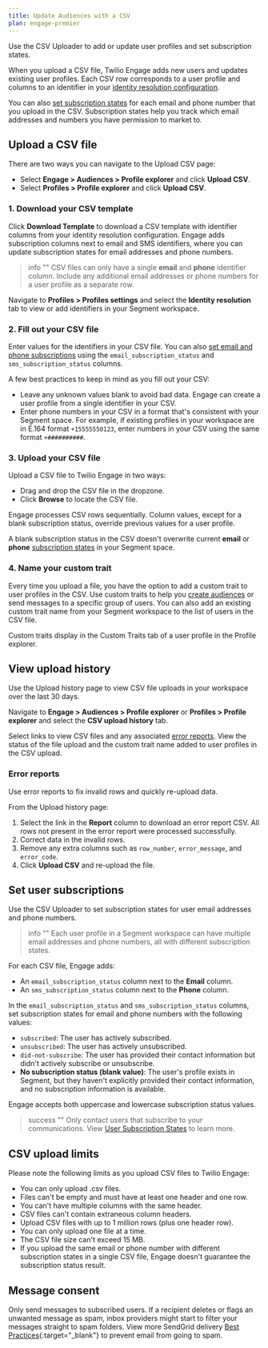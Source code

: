 ```yaml
---
title: Update Audiences with a CSV
plan: engage-premier
---
```

Use the CSV Uploader to add or update user profiles and set subscription states.

When you upload a CSV file, Twilio Engage adds new users and updates existing user profiles. Each CSV row corresponds to a user profile and columns to an identifier in your [identity resolution configuration](/docs/profiles/identity-resolution/identity-resolution-settings/).

You can also [set subscription states](#set-user-subscriptions) for each email and phone number that you upload in the CSV. Subscription states help you track which email addresses and numbers you have permission to market to.

## Upload a CSV file

There are two ways you can navigate to the Upload CSV page:
- Select **Engage > Audiences > Profile explorer** and click **Upload CSV**.
- Select **Profiles > Profile explorer** and click **Upload CSV**.

### 1. Download your CSV template

Click **Download Template** to download a CSV template with identifier columns from your identity resolution configuration. Engage adds subscription columns next to email and SMS identifiers, where you can update subscription states for email addresses and phone numbers.

> info ""
> CSV files can only have a single **email** and **phone** identifier column. Include any additional email addresses or phone numbers for a user profile as a separate row.

Navigate to **Profiles > Profiles settings** and select the **Identity resolution** tab to view or add identifiers in your Segment workspace.

### 2. Fill out your CSV file

Enter values for the identifiers in your CSV file. You can also [set email and phone subscriptions](#set-user-subscriptions) using the `email_subscription_status` and `sms_subscription_status` columns.

A few best practices to keep in mind as you fill out your CSV:

- Leave any unknown values blank to avoid bad data. Engage can create a user profile from a single identifier in your CSV.
- Enter phone numbers in your CSV in a format that's consistent with your Segment space. For example, if existing profiles in your workspace are in E.164 format `+15555550123`, enter numbers in your CSV using the same format `+##########`.


### 3. Upload your CSV file

Upload a CSV file to Twilio Engage in two ways:
- Drag and drop the CSV file in the dropzone.
- Click **Browse** to locate the CSV file.

Engage processes CSV rows sequentially. Column values, except for a blank subscription status, override previous values for a user profile.

A blank subscription status in the CSV doesn't overwrite current **email** or **phone** [subscription states](/docs/engage/user-subscriptions/subscription-states/) in your Segment space.

### 4. Name your custom trait

Every time you upload a file, you have the option to add a custom trait to user profiles in the CSV. Use custom traits to help you [create audiences](/docs/engage/audiences/#building-an-audience) or send messages to a specific group of users. You can also add an existing custom trait name from your Segment workspace to the list of users in the CSV file.

Custom traits display in the Custom Traits tab of a user profile in the Profile explorer.

## View upload history

Use the Upload history page to view CSV file uploads in your workspace over the last 30 days.

Navigate to **Engage > Audiences > Profile explorer** or **Profiles > Profile explorer** and select the **CSV upload history** tab.

Select links to view CSV files and any associated [error reports](#error-reports). View the status of the file upload and the custom trait name added to user profiles in the CSV upload.

### Error reports

Use error reports to fix invalid rows and quickly re-upload data.

From the Upload history page:

1. Select the link in the **Report** column to download an error report CSV. All rows not present in the error report were processed successfully.
2. Correct data in the invalid rows.
3. Remove any extra columns such as `row_number`, `error_message`, and `error_code`.
3. Click **Upload CSV** and re-upload the file.

## Set user subscriptions

Use the CSV Uploader to set subscription states for user email addresses and phone numbers.

> info ""
> Each user profile in a Segment workspace can have multiple email addresses and phone numbers, all with different subscription states.

For each CSV file, Engage adds:
- An `email_subscription_status` column next to the **Email** column.
- An `sms_subscription_status` column next to the **Phone** column.

In the `email_subscription_status` and `sms_subscription_status` columns, set subscription states for email and phone numbers with the following values:

- `subscribed`: The user has actively subscribed.
- `unsubscribed`: The user has actively unsubscribed.
- `did-not-subscribe`: The user has provided their contact information but didn't actively subscribe or unsubscribe.
- **No subscription status (blank value)**: The user's profile exists in Segment, but they haven't explicitly provided their contact information, and no subscription information is available.

Engage accepts both uppercase and lowercase subscription status values.

> success ""
> Only contact users that subscribe to your communications. View [User Subscription States](/docs/engage/user-subscriptions/subscription-states/) to learn more.

## CSV upload limits

Please note the following limits as you upload CSV files to Twilio Engage:
- You can only upload .csv files.
- Files can't be empty and must have at least one header and one row.
- You can't have multiple columns with the same header.
- CSV files can't contain extraneous column headers.
- Upload CSV files with up to 1 million rows (plus one header row).
- You can only upload one file at a time.
- The CSV file size can't exceed 15 MB.
- If you upload the same email or phone number with different subscription states in a single CSV file, Engage doesn't guarantee the subscription status result.

## Message consent

Only send messages to subscribed users. If a recipient deletes or flags an unwanted message as spam, inbox providers might start to filter your messages straight to spam folders. View more SendGrid delivery [Best Practices](https://sendgrid.com/blog/why-are-my-emails-going-to-spam/){:target="_blank"} to prevent email from going to spam.
